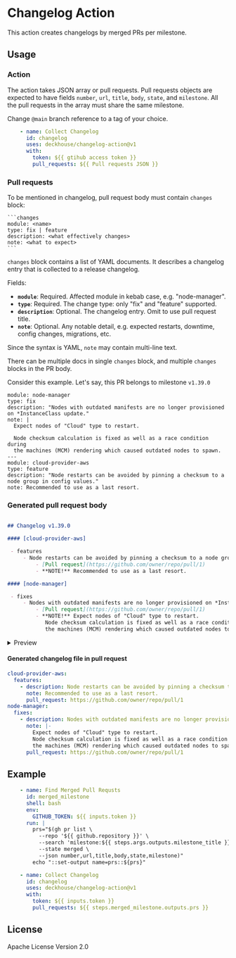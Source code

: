 # Changelog Action

This action creates changelogs by merged PRs per milestone.


## Usage


### Action

The action takes JSON array or pull requests. Pull requests objects are expected to have fields
`number`, `url`, `title`, `body`, `state`, and `milestone`. All the pull requests in the array must
share the same milestone.

Change `@main` branch reference to a tag of your choice.

```yaml
    - name: Collect Changelog
      id: changelog
      uses: deckhouse/changelog-action@v1
      with:
        token: ${{ gtihub access token }}
        pull_requests: ${{ Pull requests JSON }}
```

### Pull requests

To be mentioned in changelog, pull request body must contain `changes` block:

~~~
```changes
module: <name>
type: fix | feature
description: <what effectively changes>
note: <what to expect>
```
~~~

`changes` block contains a list of YAML documents. It describes a changelog entry that is collected
to a release changelog.

Fields:

- **`module`**: Required. Affected module in kebab case, e.g. "node-manager".
- **`type`**: Required. The change type: only "fix" and "feature" supported.
- **`description`**: Optional. The changelog entry. Omit to use pull request title.
- **`note`**: Optional. Any notable detail, e.g. expected restarts, downtime, config changes, migrations, etc.

Since the syntax is YAML, `note` may contain multi-line text.

There can be multiple docs in single `changes` block, and multiple `changes`
blocks in the PR body.

Consider this example. Let's say, this PR belongs to milestone `v1.39.0`


```changes
module: node-manager
type: fix
description: "Nodes with outdated manifests are no longer provisioned on *InstanceClass update."
note: |
  Expect nodes of "Cloud" type to restart.

  Node checksum calculation is fixed as well as a race condition during
  the machines (MCM) rendering which caused outdated nodes to spawn.
---
module: cloud-provider-aws
type: feature
description: "Node restarts can be avoided by pinning a checksum to a node group in config values."
note: Recommended to use as a last resort.
```

### Generated pull request body


```markdown

## Changelog v1.39.0

#### [cloud-provider-aws]

 - features
     - Node restarts can be avoided by pinning a checksum to a node group in config values.
         - [Pull request](https://github.com/owner/repo/pull/1)
         - **NOTE!** Recommended to use as a last resort.

#### [node-manager]

 - fixes
     - Nodes with outdated manifests are no longer provisioned on *InstanceClass update.
         - [Pull request](https://github.com/owner/repo/pull/1)
         - **NOTE!** Expect nodes of "Cloud" type to restart.
            Node checksum calculation is fixed as well as a race condition during
            the machines (MCM) rendering which caused outdated nodes to spawn.

```

<details>
  <summary>Preview</summary>

## Changelog v1.39.0

#### [cloud-provider-aws]

 - features
     - Node restarts can be avoided by pinning a checksum to a node group in config values.
         - [Pull request](https://github.com/owner/repo/pull/1)
         - **NOTE!** Recommended to use as a last resort.

#### [node-manager]

 - fixes
     - Nodes with outdated manifests are no longer provisioned on *InstanceClass update.
         - [Pull request](https://github.com/owner/repo/pull/1)
         - **NOTE!** Expect nodes of "Cloud" type to restart.
            Node checksum calculation is fixed as well as a race condition during
            the machines (MCM) rendering which caused outdated nodes to spawn.

</details>



#### Generated changelog file in pull request

```yaml
cloud-provider-aws:
  features:
    - description: Node restarts can be avoided by pinning a checksum to a node group in config values.
      note: Recommended to use as a last resort.
      pull_request: https://github.com/owner/repo/pull/1
node-manager:
  fixes:
    - description: Nodes with outdated manifests are no longer provisioned on *InstanceClass update.
      note: |-
        Expect nodes of "Cloud" type to restart.
        Node checksum calculation is fixed as well as a race condition during
        the machines (MCM) rendering which caused outdated nodes to spawn.
      pull_request: https://github.com/owner/repo/pull/1
```

## Example

```yaml
    - name: Find Merged Pull Requsts
      id: merged_milestone
      shell: bash
      env:
        GITHUB_TOKEN: ${{ inputs.token }}
      run: |
        prs="$(gh pr list \
          --repo '${{ github.repository }}' \
          --search 'milestone:${{ steps.args.outputs.milestone_title }}' \
          --state merged \
          --json number,url,title,body,state,milestone)"
        echo "::set-output name=prs::${prs}"

    - name: Collect Changelog
      id: changelog
      uses: deckhouse/changelog-action@v1
      with:
        token: ${{ inputs.token }}
        pull_requests: ${{ steps.merged_milestone.outputs.prs }}
```

## License

Apache License Version 2.0